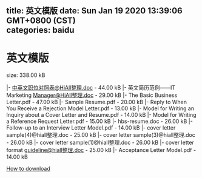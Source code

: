 
title: 英文模版
date: Sun Jan 19 2020 13:39:06 GMT+0800 (CST)    
categories: baidu
---

# 英文模版
size: 338.00 kB
 
 
|- 中英文职位对照表@HiAll整理.doc - 44.00 kB
|- 英文简历范例——IT Marketing Manager@HiAll整理.doc - 29.00 kB
|- The Basic Business Letter.pdf - 47.00 kB
|- Sample Resume.pdf - 20.00 kB
|- Reply to When You Receive a Rejection Model Letter.pdf - 13.00 kB
|- Model for Writing an Inquiry about a Cover Letter and Resume.pdf - 14.00 kB
|- Model for Writing a Reference Request Letter.pdf - 15.00 kB
|- hbs-resume.doc - 26.00 kB
|- Follow-up to an Interview Letter Model.pdf - 14.00 kB
|- cover letter sample(4)@hiall整理.doc - 25.00 kB
|- cover letter sample(3)@hiall整理.doc - 26.00 kB
|- cover letter sample(1)@hiall整理.doc - 26.00 kB
|- cover letter format guideline@hiall整理.doc - 25.00 kB
|- Acceptance Letter Model.pdf - 14.00 kB

[How to download](https://bpcam.bemobtrk.com/go/2ceec3aa-1ca2-46d6-b9ff-aaa5c184517c?jno=459)